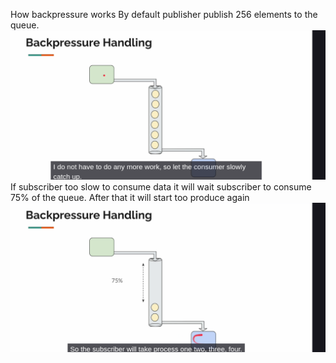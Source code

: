 How backpressure works
By default publisher publish 256 elements to the queue. 
![img.png](img.png)
If subscriber too slow to consume data it will wait subscriber to consume 75% of the queue. After that it will start too produce again
![img_1.png](img_1.png)